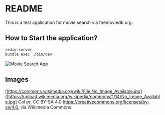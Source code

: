# README

This is a test application for movie search via themoviedb.org.  

## How to Start the application?

```bash
redis-server
bundle exec ./bin/dev
```

![Movie Search App](docs/movie-search-app.png)


## Images
[https://commons.wikimedia.org/wiki/File:No_Image_Available.jpg](]https://upload.wikimedia.org/wikipedia/commons/1/14/No_Image_Available.jpg)
Col pr, CC BY-SA 4.0 <https://creativecommons.org/licenses/by-sa/4.0>, via Wikimedia Commons
